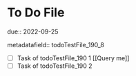 # To Do File

due:: 2022-09-25

metadatafield:: todoTestFile_190\_8

- [ ] Task of todoTestFile_190 1 [[Query me]]
- [ ] Task of todoTestFile_190 2
